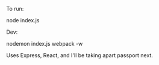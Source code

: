 To run:

node index.js

Dev: 

nodemon index.js 
webpack -w

Uses Express, React, and I'll be taking apart passport next.